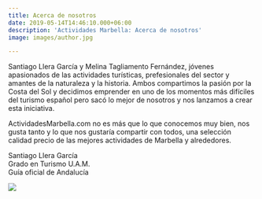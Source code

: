 ```yaml
---
title: Acerca de nosotros
date: 2019-05-14T14:46:10.000+06:00
description: 'Actividades Marbella: Acerca de nosotros'
image: images/author.jpg

---
```

Santiago Llera García y Melina Tagliamento Fernández, jóvenes apasionados de las actividades turísticas, prefesionales del sector y amantes de la naturaleza y la historia. Ambos compartimos la pasión por la Costa del Sol y decidimos emprender en uno de los momentos más difíciles del turismo español pero sacó lo mejor de nosotros y nos lanzamos a crear esta iniciativa.

ActividadesMarbella.com no es más que lo que conocemos muy bien, nos gusta tanto y lo que nos gustaría compartir con todos, una selección calidad precio de las mejores actividades de Marbella y alrededores.

Santiago Llera García  
Grado en Turismo U.A.M.  
Guía oficial de Andalucía

![](/images/santiago-llera-garcia-y-melina-tagliamento-fernandez.jpg)